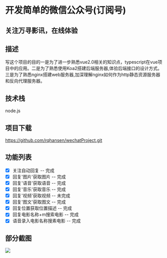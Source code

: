 
# 开发简单的微信公众号(订阅号)

## 关注万寻影讯，在线体验

## 描述

写这个项目的目的一是为了进一步熟悉vue2.0相关的知识点，typescript在vue项目中的应用。二是为了熟悉使用Koa2搭建后端服务器,体验后端接口的设计方式。三是为了熟悉nginx搭建web服务器,加深理解nginx如何作为http静态资源服务器和反向代理服务器。


## 技术栈 

node.js


## 项目下载

https://github.com/rqhansen/wechatProject.git


## 功能列表

- [x] 关注自动回复 -- 完成
- [x] 回复'图片'获取图片 -- 完成
- [x] 回复'语音'获取语音 -- 完成
- [x] 回复'音乐'获取音乐 -- 完成
- [x] 回复'视频'获取视频 -- 未完成
- [x] 回复'图文'获取图文 -- 完成
- [x] 回复位置获取位置描述 -- 完成
- [x] 回复电影名称+m搜索电影 -- 完成
- [x] 语音录入电影名称搜素电影 -- 完成

## 部分截图

<img src="https://github.com/rqhansen/images/tree/master/wechat/mp-example.jpg"/>


